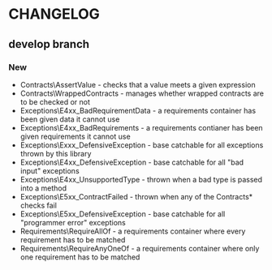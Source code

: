 # CHANGELOG

## develop branch

### New

* Contracts\AssertValue - checks that a value meets a given expression
* Contracts\WrappedContracts - manages whether wrapped contracts are to be checked or not
* Exceptions\E4xx_BadRequirementData - a requirements container has been given data it cannot use
* Exceptions\E4xx_BadRequirements - a requirements contianer has been given requirements it cannot use
* Exceptions\Exxx_DefensiveException - base catchable for all exceptions thrown by this library
* Exceptions\E4xx_DefensiveException - base catchable for all "bad input" exceptions
* Exceptions\E4xx_UnsupportedType - thrown when a bad type is passed into a method
* Exceptions\E5xx_ContractFailed - thrown when any of the Contracts\* checks fail
* Exceptions\E5xx_DefensiveException - base catchable for all "programmer error" exceptions
* Requirements\RequireAllOf - a requirements container where every requirement has to be matched
* Requirements\RequireAnyOneOf - a requirements container where only one requirement has to be matched